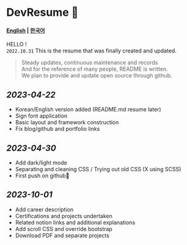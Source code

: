 # DevResume 🚀

#### **[English](./README.md) | [한국어](./READMEKR.md)**

HELLO ! <br>
`2022.10.31` This is the resume that was finally created and updated.

> Steady updates, continuous maintenance and records <BR>
> And for the reference of many people, README is written. <BR>
> We plan to provide and update open source through github.

## _2023-04-22_

- Korean/English version added (README.md resume later)
- Sign font application
- Basic layout and framework construction
- Fix blog/github and portfolio links

## _2023-04-30_

- Add dark/light mode
- Separating and cleaning CSS / Trying out old CSS (X using SCSS)
- First push on github🚀

## _2023-10-01_

- Add career description
- Certifications and projects undertaken
- Related notion links and additional explanations
- Add scroll CSS and override bootstrap
- Download PDF and separate projects
